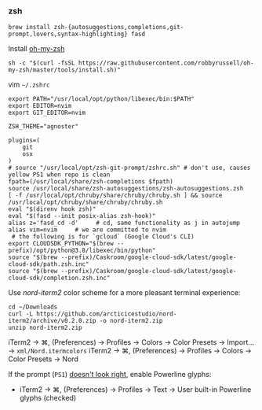 ### zsh

```
brew install zsh-{autosuggestions,completions,git-prompt,lovers,syntax-highlighting} fasd
```
Install [oh-my-zsh](https://github.com/robbyrussell/oh-my-zsh)
```
sh -c "$(curl -fsSL https://raw.githubusercontent.com/robbyrussell/oh-my-zsh/master/tools/install.sh)"
```
vim `~/.zshrc`
```
export PATH="/usr/local/opt/python/libexec/bin:$PATH"
export EDITOR=nvim
export GIT_EDITOR=nvim

ZSH_THEME="agnoster"

plugins=(
	git
	osx
)
# source "/usr/local/opt/zsh-git-prompt/zshrc.sh" # don't use, causes yellow PS1 when repo is clean
fpath=(/usr/local/share/zsh-completions $fpath)
source /usr/local/share/zsh-autosuggestions/zsh-autosuggestions.zsh
[ -f /usr/local/opt/chruby/share/chruby/chruby.sh ] && source /usr/local/opt/chruby/share/chruby/chruby.sh
eval "$(direnv hook zsh)"
eval "$(fasd --init posix-alias zsh-hook)"
alias z='fasd_cd -d'     # cd, same functionality as j in autojump
alias vim=nvim     # we are committed to nvim
 # the following is for `gcloud` (Google Cloud's CLI)
export CLOUDSDK_PYTHON="$(brew --prefix)/opt/python@3.8/libexec/bin/python"
source "$(brew --prefix)/Caskroom/google-cloud-sdk/latest/google-cloud-sdk/path.zsh.inc"
source "$(brew --prefix)/Caskroom/google-cloud-sdk/latest/google-cloud-sdk/completion.zsh.inc"
```

Use _nord-iterm2_ color scheme for a more pleasant terminal experience:

```
cd ~/Downloads
curl -L https://github.com/arcticicestudio/nord-iterm2/archive/v0.2.0.zip -o nord-iterm2.zip
unzip nord-iterm2.zip
```

iTerm2 → ⌘, (Preferences) → Profiles → Colors → Color Presets → Import... → `xml/Nord.itermcolors`
iTerm2 → ⌘, (Preferences) → Profiles → Colors → Color Presets → Nord

If the prompt (`PS1`) [doesn't look
right](https://twitter.com/nono_io/status/1182244109232136192?s=20), enable
Powerline glyphs:

- iTerm2 → ⌘, (Preferences) → Profiles → Text → User built-in Powerline glyphs (checked)
